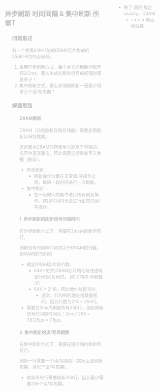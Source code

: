  <span style="color: silver;">
<div style="float: left; width: 64%; padding: 1%;">

##  <span style="color: silver;">异步刷新 时间间隔 & 集中刷新 所需T
<ul>

###  <span style="color: silver;">问题重述

有一个使用64K×1位的DRAM芯片构成的256K×8位的存储器。

1. 采用异步刷新方式，每个单元的刷新间隔不超过2ms，那么生成的刷新信号的间隔时间是多少？
2. 集中刷新方式，那么存储器刷新一遍最少用多少个读/写周期？


###  <span style="color: silver;">解题思路
<ul>

####  <span style="color: silver;">DRAM刷新

DRAM（动态随机存取存储器）需要定期刷新以保持数据。

这是因为DRAM的存储单元是基于电容的，电容会逐渐漏电，因此需要定期重新写入数据（刷新）。


- 异步刷新：
  - 刷新操作分散在正常读/写操作之间，每隔一段时间进行一次刷新。
- 集中刷新：
  - 在一段时间内集中进行所有刷新操作，这段时间内无法进行正常的读/写操作。

####  <span style="color: silver;">1. 异步刷新的刷新信号间隔时间

在异步刷新方式下，需要在2ms内刷新所有行。

刷新信号的间隔时间取决于DRAM的行数。(DRAM按行刷新)

- 确定DRAM芯片的行数。
  - 64K×1位的DRAM芯片的地址线通常是行和列复用的。 (除了特殊 命题要求)
  - 64K = 2^16，因此地址线是16位。
    - 通常，行和列的地址线数量相同，因此行数为2^8 = 256行。
- 需要在2ms内刷新所有256行，因此刷新信号的间隔时间为：2ms / 256 = 7.8125μs ≈ 7.8μs。

####  <span style="color: silver;">2. 集中刷新的读/写周期数

在集中刷新方式下，需要在短时间内刷新所有行。

刷新一行需要一个读/写周期（实际上是刷新周期，类似于读/写周期）。

- 刷新所有行需要刷新256行，因此最少需要256个读/写周期。

</ul>
</ul>



</div>
<div style="float: right; width: 26%; padding: 1%;">

- 除了 题目 规定 usually，DRAM
  - r = c = 地址线位数

</div>
<div style="clear: both;"></div>
